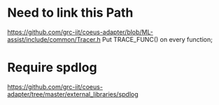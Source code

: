 # Need to link this Path
https://github.com/grc-iit/coeus-adapter/blob/ML-assist/include/common/Tracer.h
Put TRACE_FUNC() on every function;


# Require spdlog 
https://github.com/grc-iit/coeus-adapter/tree/master/external_libraries/spdlog
